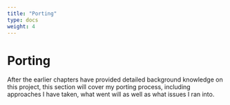 ```yaml
---
title: "Porting"
type: docs
weight: 4
---
```


# Porting

After the earlier chapters have provided detailed background knowledge on this project, this section will cover my porting process, including approaches I have taken, what went will as well as what issues I ran into.

